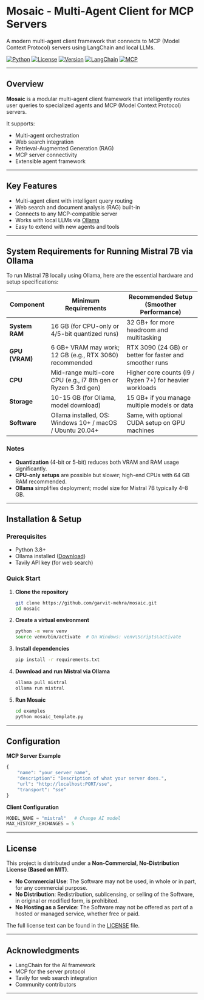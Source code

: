 # Mosaic - Multi-Agent Client for MCP Servers

A modern multi-agent client framework that connects to MCP (Model Context Protocol) servers using LangChain and local LLMs.

[![Python](https://img.shields.io/badge/Python-3.8+-blue.svg)](https://python.org)
[![License](https://img.shields.io/badge/License-MIT-green.svg)](LICENSE)
[![Version](https://img.shields.io/badge/Version-1.3.0-orange.svg)](VERSION)
[![LangChain](https://img.shields.io/badge/LangChain-0.1+-yellow.svg)](https://langchain.com)
[![MCP](https://img.shields.io/badge/MCP-1.0+-purple.svg)](https://modelcontextprotocol.io/)

---

## Overview

**Mosaic** is a modular multi-agent client framework that intelligently routes user queries to specialized agents and MCP (Model Context Protocol) servers.  

It supports:  
- Multi-agent orchestration  
- Web search integration  
- Retrieval-Augmented Generation (RAG)  
- MCP server connectivity  
- Extensible agent framework  

---

## Key Features

- Multi-agent client with intelligent query routing  
- Web search and document analysis (RAG) built-in  
- Connects to any MCP-compatible server  
- Works with local LLMs via [Ollama](https://ollama.com)  
- Easy to extend with new agents and tools  

---

## System Requirements for Running Mistral 7B via Ollama

To run Mistral 7B locally using Ollama, here are the essential hardware and setup specifications:

| Component       | Minimum Requirements                          | Recommended Setup (Smoother Performance)           |
|-----------------|-----------------------------------------------|----------------------------------------------------|
| **System RAM**  | 16 GB (for CPU-only or 4/5-bit quantized runs) | 32 GB+ for more headroom and multitasking |
| **GPU (VRAM)**  | 6 GB+ VRAM may work; 12 GB (e.g., RTX 3060) recommended | RTX 3090 (24 GB) or better for faster and smoother runs |
| **CPU**         | Mid-range multi-core CPU (e.g., i7 8th gen or Ryzen 5 3rd gen) | Higher core counts (i9 / Ryzen 7+) for heavier workloads |
| **Storage**     | 10-15 GB (for Ollama, model download) | 15 GB+ if you manage multiple models or data |
| **Software**    | Ollama installed, OS: Windows 10+ / macOS / Ubuntu 20.04+ | Same, with optional CUDA setup on GPU machines |

### Notes
- **Quantization** (4-bit or 5-bit) reduces both VRAM and RAM usage significantly.  
- **CPU-only setups** are possible but slower; high-end CPUs with 64 GB RAM recommended.  
- **Ollama** simplifies deployment; model size for Mistral 7B typically 4–8 GB.  

---

## Installation & Setup

### Prerequisites
- Python 3.8+  
- Ollama installed ([Download](https://ollama.com))  
- Tavily API key (for web search)  

### Quick Start

1. **Clone the repository**
   ```bash
   git clone https://github.com/garvit-mehra/mosaic.git
   cd mosaic
   ```

2. **Create a virtual environment**
    ```bash
    python -m venv venv
    source venv/bin/activate  # On Windows: venv\Scripts\activate
    ```
3. **Install dependencies**
    ```bash
    pip install -r requirements.txt
    ```
4. **Download and run Mistral via Ollama**
    ```bash
    ollama pull mistral
    ollama run mistral
    ```
5. **Run Mosaic**
    ```bash
    cd examples
    python mosaic_template.py
    ```

---

## Configuration

**MCP Server Example**
```python
{
    "name": "your_server_name",
    "description": "Description of what your server does.",
    "url": "http://localhost:PORT/sse",
    "transport": "sse"
}
```

**Client Configuration**
```python
MODEL_NAME = "mistral"   # Change AI model
MAX_HISTORY_EXCHANGES = 5
```


---

## License

This project is distributed under a **Non-Commercial, No-Distribution License (Based on MIT)**.

- **No Commercial Use**: The Software may not be used, in whole or in part, for any commercial purpose.  
- **No Distribution**: Redistribution, sublicensing, or selling of the Software, in original or modified form, is prohibited.  
- **No Hosting as a Service**: The Software may not be offered as part of a hosted or managed service, whether free or paid.  

The full license text can be found in the [LICENSE](LICENSE) file.

---

## Acknowledgments
- LangChain for the AI framework
- MCP for the server protocol
- Tavily for web search integration
- Community contributors

---
